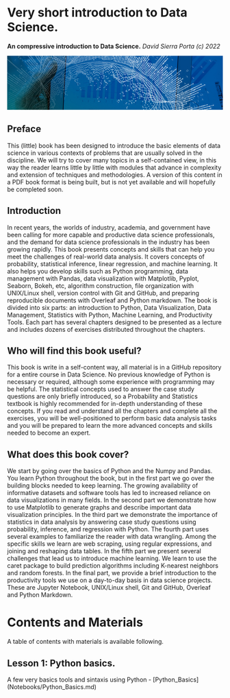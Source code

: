 # Very short introduction to Data Science.
**An compressive introduction to Data Science.** _David Sierra Porta (c) 2022_

![data-science](/Figures/01919-EP-banner.JPG)

## Preface
This (little) book has been designed to introduce the basic elements of data science in various contexts of problems that are usually solved in the discipline. We will try to cover many topics in a self-contained view, in this way the reader learns little by little with modules that advance in complexity and extension of techniques and methodologies. A version of this content in a PDF book format is being built, but is not yet available and will hopefully be completed soon.

## Introduction
In recent years, the worlds of industry, academia, and government have been calling for more capable and productive data science professionals, and the demand for data science professionals in the industry has been growing rapidly. This book presents concepts and skills that can help you meet the challenges of real-world data analysis. It covers concepts of probability, statistical inference, linear regression, and machine learning. It also helps you develop skills such as Python programming, data management with Pandas, data visualization with Matplotlib, Pyplot, Seaborn, Bokeh, etc, algorithm construction, file organization with UNIX/Linux shell, version control with Git and GitHub, and preparing reproducible documents with Overleaf and Python markdown. The book is divided into six parts: an introduction to Python, Data Visualization, Data Management, Statistics with Python, Machine Learning, and Productivity Tools. Each part has several chapters designed to be presented as a lecture and includes dozens of exercises distributed throughout the chapters.

## Who will find this book useful?
This book is write in a self-content way, all material is in a GitHub repository for a entire course in Data Science. No previous knowledge of Python is necessary or required, although some experience with programming may be helpful. The statistical concepts used to answer the case study questions are only briefly introduced, so a Probability and Statistics textbook is highly recommended for in-depth understanding of these concepts. If you read and understand all the chapters and complete all the exercises, you will be well-positioned to perform basic data analysis tasks and you will be prepared to learn the more advanced concepts and skills needed to become an expert.

## What does this book cover?
We start by going over the basics of Python and the Numpy and Pandas. You learn Python throughout the book, but in the first part we go over the building blocks needed to keep learning. The growing availability of informative datasets and software tools has led to increased reliance on data visualizations in many fields. In the second part we demonstrate how to use Matplotlib to generate graphs and describe important data visualization principles. In the third part we demonstrate the importance of statistics in data analysis by answering case study questions using probability, inference, and regression with Python. The fourth part uses several examples to familiarize the reader with data wrangling. Among the specific skills we learn are web scraping, using regular expressions, and joining and reshaping data tables. In the fifth part we present several challenges that lead us to introduce machine learning. We learn to use the caret package to build prediction algorithms including K-nearest neighbors and random forests. In the final part, we provide a brief introduction to the productivity tools we use on a day-to-day basis in data science projects. These are Jupyter Notebook, UNIX/Linux shell, Git and GitHub, Overleaf and Python Markdown.

# Contents and Materials
A table of contents with materials is available following.

<h2>Lesson 1: Python basics.</h2> A few very basics tools and sintaxis using Python - [Python_Basics](Notebooks/Python_Basics.md)

